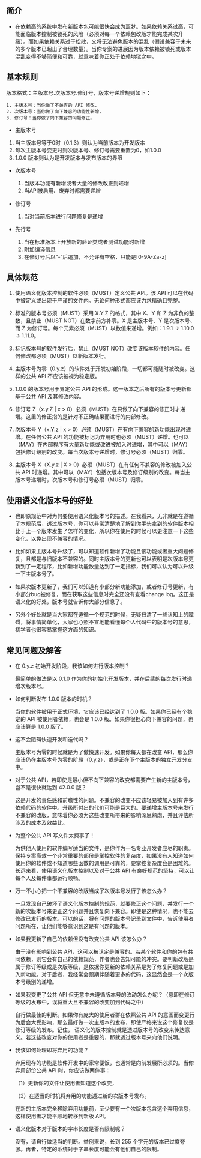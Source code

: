 
## 简介

- 在依赖高的系统中发布新版本包可能很快会成为噩梦。如果依赖关系过高，可能面临版本控制被锁死的风险（必须对每一个依赖包改版才能完成某次升级）。而如果依赖关系过于松散，又将无法避免版本的混乱（假设兼容于未来的多个版本已超出了合理数量）。当你专案的进展因为版本依赖被锁死或版本混乱变得不够简便和可靠，就意味着你正处于依赖地狱之中。

## 基本规则
版本格式：主版本号.次版本号.修订号，版本号递增规则如下：

    1. 主版本号：当你做了不兼容的 API 修改，
    2. 次版本号：当你做了向下兼容的功能性新增，
    3. 修订号：当你做了向下兼容的问题修正。

- 主版本号

1. 当主版本号等于0时（0.1.3）则认为当前版本为开发版本
2. 每次主版本号变更时则次版本号、修订号需要重置为0，如1.0.0
3. 1.0.0 版本则认为是开发版本与发布版本的界限
	
- 次版本号

	1. 当版本功能有新增或者大量的修改改正则递增
	2. 当API被启用、废弃时都需要递增
	
- 修订号

	1. 当对当前版本进行问题修复是递增
	
- 先行号

	1. 当在标准版本上开放新的验证类或者测试功能时新增
	2. 附加编译信息
	3. 在修订号后以“-”后追加，不允许有空格，只能是[0-9A-Za-z]

## 具体规范
1. 使用语义化版本控制的软件必须（MUST）定义公共 API。该 API 可以在代码中被定义或出现于严谨的文件内。无论何种形式都应该力求精确且完整。

2. 标准的版本号必须（MUST）采用 X.Y.Z 的格式，其中 X、Y 和 Z 为非负的整数，且禁止（MUST NOT）在数字前方补零。X 是主版本号、Y 是次版本号、而 Z 为修订号。每个元素必须（MUST）以数值来递增。例如：1.9.1 -> 1.10.0 -> 1.11.0。

3. 标记版本号的软件发行后，禁止（MUST NOT）改变该版本软件的内容。任何修改都必须（MUST）以新版本发行。

4. 主版本号为零（0.y.z）的软件处于开发初始阶段，一切都可能随时被改变。这样的公共 API 不应该被视为稳定版。

5. 1.0.0 的版本号用于界定公共 API 的形成。这一版本之后所有的版本号更新都基于公共 API 及其修改内容。

6. 修订号 Z（x.y.Z | x > 0）必须（MUST）在只做了向下兼容的修正时才递增。这里的修正指的是针对不正确结果而进行的内部修改。

7. 次版本号 Y（x.Y.z | x > 0）必须（MUST）在有向下兼容的新功能出现时递增。在任何公共 API 的功能被标记为弃用时也必须（MUST）递增。也可以（MAY）在内部程序有大量新功能或改进被加入时递增，其中可以（MAY）包括修订级别的改变。每当次版本号递增时，修订号必须（MUST）归零。

8. 主版本号 X（X.y.z | X > 0）必须（MUST）在有任何不兼容的修改被加入公共 API 时递增。其中可以（MAY）包括次版本号及修订级别的改变。每当主版本号递增时，次版本号和修订号必须（MUST）归零。

## 使用语义化版本号的好处
- 也即原规范中对为何要使用语义化版本号的描述。在我看来，无非就是在遵循了本规范后，透过版本号，你可以非常清楚地了解到你手头拿到的软件版本相比于上一个版本发生了怎样的变化，所以你在使用的时候可以更注意一下这些变化，以免出现不兼容的情况。

- 比如如果主版本号升级了，可以知道软件新增了功能且该功能或者重大问题修复，且都是与旧版本不兼容的。同时主版本号的更新也可以表明是次版本号更新到了一定程序，比如新增功能数量达到了一定指标，我们可以认为可以升级一下主版本号了。

- 如果次版本更新了，我们可以知道有小部分新功能添加，或者修订号更新，有小部分bug被修复，而在获取这些信息时完全还没有查看change log。这正是语义化的好处，版本号就告诉你大部分信息了。

- 另外个好处就是当大家都在遵循一个规范的时候，无疑扫清了一些认知上的障碍，将事情简单化，大家也心照不宣地能看懂每个人代码中的版本号的意思，初学者也很容易掌握这方面的知识。


## 常见问题及解答
- 在 0.y.z 初始开发阶段，我该如何进行版本控制？

    最简单的做法是以 0.1.0 作为你的初始化开发版本，并在后续的每次发行时递增次版本号。

- 如何判断发布 1.0.0 版本的时机？

    当你的软件被用于正式环境，它应该已经达到了 1.0.0 版。如果你已经有个稳定的 API 被使用者依赖，也会是 1.0.0 版。如果你很担心向下兼容的问题，也应该算是 1.0.0 版了。

- 这不会阻碍快速开发和迭代吗？

    主版本号为零的时候就是为了做快速开发。如果你每天都在改变 API，那么你应该仍在主版本号为零的阶段（0.y.z），或是正在下个主版本的独立开发分支中。

- 对于公共 API，若即使是最小但不向下兼容的改变都需要产生新的主版本号，岂不是很快就达到 42.0.0 版？

    这是开发的责任感和前瞻性的问题。不兼容的改变不应该轻易被加入到有许多依赖代码的软件中。升级所付出的代价可能是巨大的。要递增主版本号来发行不兼容的改版，意味着你必须为这些改变所带来的影响深思熟虑，并且评估所涉及的成本及效益比。

- 为整个公共 API 写文件太费事了！

    为供他人使用的软件编写适当的文件，是你作为一名专业开发者应尽的职责。保持专案高效一个非常重要的部份是掌控软件的复杂度，如果没有人知道如何使用你的软件或不知道哪些函数的调用是可靠的，要掌控复杂度会是困难的。长远来看，使用语义化版本控制以及对于公共 API 有良好规范的坚持，可以让每个人及每件事都运行顺畅。

- 万一不小心把一个不兼容的改版当成了次版本号发行了该怎么办？

    一旦发现自己破坏了语义化版本控制的规范，就要修正这个问题，并发行一个新的次版本号来更正这个问题并且恢复向下兼容。即使是这种情况，也不能去修改已发行的版本。可以的话，将有问题的版本号记录到文件中，告诉使用者问题所在，让他们能够意识到这是有问题的版本。

- 如果我更新了自己的依赖但没有改变公共 API 该怎么办？

    由于没有影响到公共 API，这可以被认定是兼容的。若某个软件和你的包有共同依赖，则它会有自己的依赖规范，作者也会告知可能的冲突。要判断改版是属于修订等级或是次版等级，是依据你更新的依赖关系是为了修复问题或是加入新功能。对于后者，我经常会预期伴随着更多的代码，这显然会是一个次版本号级别的递增。

- 如果我变更了公共 API 但无意中未遵循版本号的改动怎么办呢？（意即在修订等级的发布中，误将重大且不兼容的改变加到代码之中）

    自行做最佳的判断。如果你有庞大的使用者群在依照公共 API 的意图而变更行为后会大受影响，那么最好做一次主版本的发布，即使严格来说这个修复仅是修订等级的发布。记住， 语义化的版本控制就是透过版本号的改变来传达意义。若这些改变对你的使用者是重要的，那就透过版本号来向他们说明。

- 我该如何处理即将弃用的功能？

    弃用现存的功能是软件开发中的家常便饭，也通常是向前发展所必须的。当你弃用部份公共 API 时，你应该做两件事：
    
    （1）更新你的文件让使用者知道这个改变，
    
    （2）在适当的时机将弃用的功能透过新的次版本号发布。
    
    在新的主版本完全移除弃用功能前，至少要有一个次版本包含这个弃用信息，这样使用者才能平顺地转移到新版 API。

- 语义化版本对于版本的字串长度是否有限制呢？

    没有，请自行做适当的判断。举例来说，长到 255 个字元的版本已过度夸张。再者，特定的系统对于字串长度可能会有他们自己的限制。
